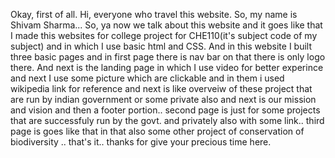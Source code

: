 Okay, first of all.  Hi, everyone who travel this website.
So, my name is Shivam Sharma...
So, ya now we talk about this website and it goes like that I made this websites for college project for CHE110(it's subject code of my subject) and in which I use basic html and CSS.
And in this website I built three basic pages and in first page there is nav bar on that there is only logo there. And next is the landing page in which I use video for better experince and next I 
use some picture which are clickable and in them i used wikipedia link for reference and next is like overveiw of these project that are run by indian government or some private also and next is 
our mission and vision and then a footer portion..
second page is just for some projects that are successfuly run by the govt. and privately also with some link..
third page is goes like that in that also some other project of conservation of biodiversity ..
that's it..
thanks for give your precious time here.
